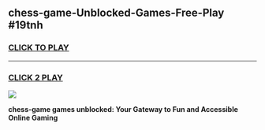 
## chess-game-Unblocked-Games-Free-Play #19tnh
<h3>
<a href="https://us.freeplayer.one?title=chess-game&ref=9M">CLICK TO PLAY</a></h3>
<hr>

<h3>
<a href="https://us.freeplayer.one?title=chess-game&ref=9M">CLICK 2 PLAY</a>
  
</h3>

<a href="https://us.freeplayer.one?title=chess-game&ref=9M"><img src="https://clearcache.store/games.png"></a>


**chess-game games unblocked: Your Gateway to Fun and Accessible Online Gaming**
